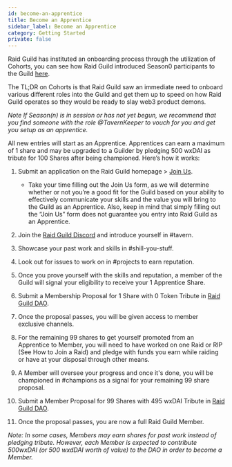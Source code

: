 ```yaml
---
id: become-an-apprentice
title: Become an Apprentice
sidebar_label: Become an Apprentice
category: Getting Started
private: false
---
```


Raid Guild has instituted an onboarding process through the utilization of Cohorts, you can see how Raid Guild introduced Season0 participants to the Guild [here](https://docs.google.com/presentation/d/1vU5Qu_n-THe_qcRfO8blVSjb_nxPNpn3m7DxnkAAUek/edit#slide=id.gbcc4521e42_0_7).

The TL;DR on Cohorts is that Raid Guild saw an immediate need to onboard various different roles into the Guild and get them up to speed on how Raid Guild operates so they would be ready to slay web3 product demons.

_Note If Season(n) is in session or has not yet begun, we recommend that you find someone with the role @TavernKeeper to vouch for you and get you setup as an apprentice._

All new entries will start as an Apprentice. Apprentices can earn a maximum of 1 share and may be upgraded to a Guilder by pledging 500 wxDAI as tribute for 100 Shares after being championed. Here’s how it works:

1. Submit an application on the Raid Guild homepage > [Join Us](https://raidguild.org/join).

   - Take your time filling out the Join Us form, as we will determine whether or not you’re a good fit for the Guild based on your ability to effectively communicate your skills and the value you will bring to the Guild as an Apprentice. Also, keep in mind that simply filling out the “Join Us” form does not guarantee you entry into Raid Guild as an Apprentice.

2. Join the [Raid Guild Discord](https://discord.com/invite/RWjkQ6DNnv) and introduce yourself in <span class='channels'>#tavern</span>.
3. Showcase your past work and skills in <span class='channels'>#shill-you-stuff</span>.
4. Look out for issues to work on in <span class='channels'>#projects</span> to earn reputation.
5. Once you prove yourself with the skills and reputation, a member of the Guild will signal your eligibility to receive your 1 Apprentice Share.
6. Submit a Membership Proposal for 1 Share with 0 Token Tribute in [Raid Guild DAO](https://app.daohaus.club/dao/0x64/0xfe1084bc16427e5eb7f13fc19bcd4e641f7d571f).
7. Once the proposal passes, you will be given access to member exclusive channels.
8. For the remaining 99 shares to get yourself promoted from an Apprentice to Member, you will need to have worked on one Raid or RIP (See How to Join a Raid) and pledge with funds you earn while raiding or have at your disposal through other means.
9. A Member will oversee your progress and once it's done, you will be championed in <span class='channels'>#champions</span> as a signal for your remaining 99 share proposal.
10. Submit a Member Proposal for 99 Shares with 495 wxDAI Tribute in [Raid Guild DAO](https://app.daohaus.club/dao/0x64/0xfe1084bc16427e5eb7f13fc19bcd4e641f7d571f).
11. Once the proposal passes, you are now a full Raid Guild Member.

_Note: In some cases, Members may earn shares for past work instead of pledging tribute. However, each Member is expected to contribute 500wxDAI (or 500 wxdDAI worth of value) to the DAO in order to become a Member._
